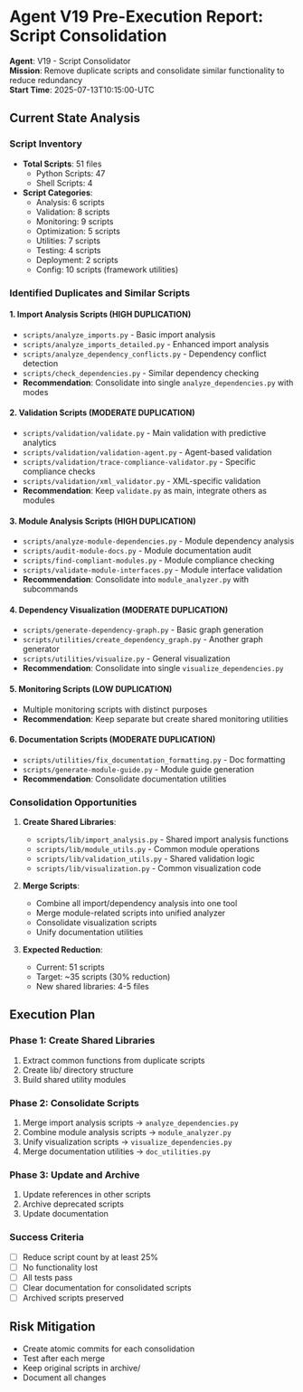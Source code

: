 # Agent V19 Pre-Execution Report: Script Consolidation

**Agent**: V19 - Script Consolidator  
**Mission**: Remove duplicate scripts and consolidate similar functionality to reduce redundancy  
**Start Time**: 2025-07-13T10:15:00-UTC  

## Current State Analysis

### Script Inventory
- **Total Scripts**: 51 files
  - Python Scripts: 47
  - Shell Scripts: 4
- **Script Categories**:
  - Analysis: 6 scripts
  - Validation: 8 scripts
  - Monitoring: 9 scripts
  - Optimization: 5 scripts
  - Utilities: 7 scripts
  - Testing: 4 scripts
  - Deployment: 2 scripts
  - Config: 10 scripts (framework utilities)

### Identified Duplicates and Similar Scripts

#### 1. Import Analysis Scripts (HIGH DUPLICATION)
- `scripts/analyze_imports.py` - Basic import analysis
- `scripts/analyze_imports_detailed.py` - Enhanced import analysis
- `scripts/analyze_dependency_conflicts.py` - Dependency conflict detection
- `scripts/check_dependencies.py` - Similar dependency checking
- **Recommendation**: Consolidate into single `analyze_dependencies.py` with modes

#### 2. Validation Scripts (MODERATE DUPLICATION)
- `scripts/validation/validate.py` - Main validation with predictive analytics
- `scripts/validation/validation-agent.py` - Agent-based validation
- `scripts/validation/trace-compliance-validator.py` - Specific compliance checks
- `scripts/validation/xml_validator.py` - XML-specific validation
- **Recommendation**: Keep `validate.py` as main, integrate others as modules

#### 3. Module Analysis Scripts (HIGH DUPLICATION)
- `scripts/analyze-module-dependencies.py` - Module dependency analysis
- `scripts/audit-module-docs.py` - Module documentation audit
- `scripts/find-compliant-modules.py` - Module compliance checking
- `scripts/validate-module-interfaces.py` - Module interface validation
- **Recommendation**: Consolidate into `module_analyzer.py` with subcommands

#### 4. Dependency Visualization (MODERATE DUPLICATION)
- `scripts/generate-dependency-graph.py` - Basic graph generation
- `scripts/utilities/create_dependency_graph.py` - Another graph generator
- `scripts/utilities/visualize.py` - General visualization
- **Recommendation**: Consolidate into single `visualize_dependencies.py`

#### 5. Monitoring Scripts (LOW DUPLICATION)
- Multiple monitoring scripts with distinct purposes
- **Recommendation**: Keep separate but create shared monitoring utilities

#### 6. Documentation Scripts (MODERATE DUPLICATION)
- `scripts/utilities/fix_documentation_formatting.py` - Doc formatting
- `scripts/generate-module-guide.py` - Module guide generation
- **Recommendation**: Consolidate documentation utilities

### Consolidation Opportunities

1. **Create Shared Libraries**:
   - `scripts/lib/import_analysis.py` - Shared import analysis functions
   - `scripts/lib/module_utils.py` - Common module operations
   - `scripts/lib/validation_utils.py` - Shared validation logic
   - `scripts/lib/visualization.py` - Common visualization code

2. **Merge Scripts**:
   - Combine all import/dependency analysis into one tool
   - Merge module-related scripts into unified analyzer
   - Consolidate visualization scripts
   - Unify documentation utilities

3. **Expected Reduction**:
   - Current: 51 scripts
   - Target: ~35 scripts (30% reduction)
   - New shared libraries: 4-5 files

## Execution Plan

### Phase 1: Create Shared Libraries
1. Extract common functions from duplicate scripts
2. Create lib/ directory structure
3. Build shared utility modules

### Phase 2: Consolidate Scripts
1. Merge import analysis scripts → `analyze_dependencies.py`
2. Combine module analysis scripts → `module_analyzer.py`
3. Unify visualization scripts → `visualize_dependencies.py`
4. Merge documentation utilities → `doc_utilities.py`

### Phase 3: Update and Archive
1. Update references in other scripts
2. Archive deprecated scripts
3. Update documentation

### Success Criteria
- [ ] Reduce script count by at least 25%
- [ ] No functionality lost
- [ ] All tests pass
- [ ] Clear documentation for consolidated scripts
- [ ] Archived scripts preserved

## Risk Mitigation
- Create atomic commits for each consolidation
- Test after each merge
- Keep original scripts in archive/
- Document all changes